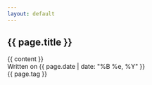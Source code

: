 ```yaml
---
layout: default
---
```


<article class="portfolio-entry {{ page.tag }}">
  <h1>{{ page.title }}</h1>

  <div class="entry">
    {{ content }}
  </div>

  <div class="date">
    Written on {{ page.date | date: "%B %e, %Y" }}
  </div>
  <div class="tag">
    {{ page.tag }}
  </div>
</article>
